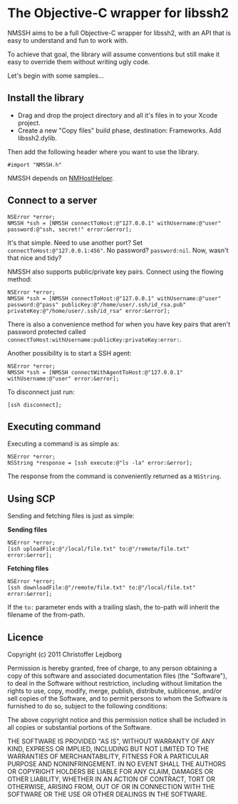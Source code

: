 # The Objective-C wrapper for libssh2

NMSSH aims to be a full Objective-C wrapper for libssh2, with an API that is easy to understand and fun to work with.

To achieve that goal, the library will assume conventions but still make it easy to override them without writing ugly code.

Let's begin with some samples...

## Install the library

* Drag and drop the project directory and all it's files in to your Xcode project.
* Create a new "Copy files" build phase, destination: Frameworks. Add
  libssh2.dylib.

Then add the following header where you want to use the library.

    #import "NMSSH.h"

NMSSH depends on [NMHostHelper](https://github.com/Lejdborg/NMHostHelper).

## Connect to a server

    NSError *error;
    NMSSH *ssh = [NMSSH connectToHost:@"127.0.0.1" withUsername:@"user" password:@"ssh, secret!" error:&error];

It's that simple. Need to use another port? Set `connectToHost:@"127.0.0.1:456"`. No password? `password:nil`. Now, wasn't that nice and tidy?

NMSSH also supports public/private key pairs. Connect using the flowing method:

    NSError *error;
    NMSSH *ssh = [NMSSH connectToHost:@"127.0.0.1" withUsername:@"user" password:@"pass" publicKey:@"/home/user/.ssh/id_rsa.pub" privateKey:@"/home/user/.ssh/id_rsa" error:&error];

There is also a convenience method for when you have key pairs that aren't password protected called `connectToHost:withUsername:publicKey:privateKey:error:`.

Another possibility is to start a SSH agent:

    NSError *error;
    NMSSH *ssh = [NMSSH connectWithAgentToHost:@"127.0.0.1" withUsername:@"user" error:&error];

To disconnect just run:

    [ssh disconnect];

## Executing command

Executing a command is as simple as:

    NSError *error;
    NSString *response = [ssh execute:@"ls -la" error:&error];

The response from the command is conveniently returned as a `NSString`.

## Using SCP

Sending and fetching files is just as simple:

__Sending files__

    NSError *error;
    [ssh uploadFile:@"/local/file.txt" to:@"/remote/file.txt" error:&error];

__Fetching files__

    NSError *error;
    [ssh downloadFile:@"/remote/file.txt" to:@"/local/file.txt" error:&error];

If the `to:` parameter ends with a trailing slash, the to-path will
inherit the filename of the from-path.


## Licence

Copyright (c) 2011 Christoffer Lejdborg

Permission is hereby granted, free of charge, to any person
obtaining a copy of this software and associated documentation
files (the "Software"), to deal in the Software without
restriction, including without limitation the rights to use,
copy, modify, merge, publish, distribute, sublicense, and/or sell
copies of the Software, and to permit persons to whom the
Software is furnished to do so, subject to the following
conditions:

The above copyright notice and this permission notice shall be
included in all copies or substantial portions of the Software.

THE SOFTWARE IS PROVIDED "AS IS", WITHOUT WARRANTY OF ANY KIND,
EXPRESS OR IMPLIED, INCLUDING BUT NOT LIMITED TO THE WARRANTIES
OF MERCHANTABILITY, FITNESS FOR A PARTICULAR PURPOSE AND
NONINFRINGEMENT. IN NO EVENT SHALL THE AUTHORS OR COPYRIGHT
HOLDERS BE LIABLE FOR ANY CLAIM, DAMAGES OR OTHER LIABILITY,
WHETHER IN AN ACTION OF CONTRACT, TORT OR OTHERWISE, ARISING
FROM, OUT OF OR IN CONNECTION WITH THE SOFTWARE OR THE USE OR
OTHER DEALINGS IN THE SOFTWARE.

